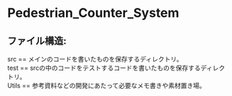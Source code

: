 # Pedestrian_Counter_System<br>

## ファイル構造:<br>
  src == メインのコードを書いたものを保存するディレクトリ。<br>
  test == srcの中のコードをテストするコードを書いたものを保存するディレクトリ。<br>
  Utils == 参考資料などの開発にあたって必要なメモ書きや素材置き場。<br>